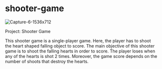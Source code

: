 # shooter-game

![Capture-6-1536x712](https://user-images.githubusercontent.com/110045968/195477975-302b66ce-9371-4a0c-af4f-772498c9dbc5.png)

Project: Shooter Game 


This shooter game is a single-player game. Here, the player has to shoot the heart shaped falling object to score. The main objective of this shooter game is to shoot the falling hearts in order to score. The player loses when any of the hearts is shot 2 times. Moreover, the game score depends on the number of shoots that destroy the hearts.
